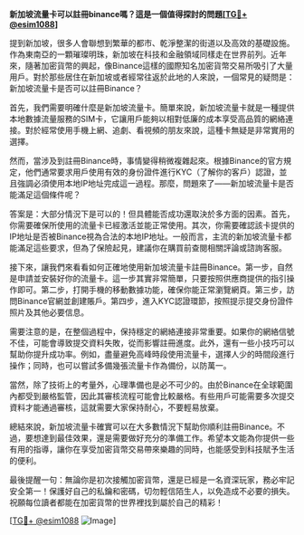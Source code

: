 **新加坡流量卡可以註冊binance嗎？這是一個值得探討的問題[[TG💪+ @esim1088](https://t.me/s/esim1088)]**

提到新加坡，很多人會聯想到繁華的都市、乾淨整潔的街道以及高效的基礎設施。作為東南亞的一顆璀璨明珠，新加坡在科技和金融領域同樣走在世界前列。近年來，隨著加密貨幣的興起，像Binance這樣的國際知名加密貨幣交易所吸引了大量用戶。對於那些居住在新加坡或者經常往返於此地的人來說，一個常見的疑問是：新加坡流量卡是否可以註冊Binance？

首先，我們需要明確什麼是新加坡流量卡。簡單來說，新加坡流量卡就是一種提供本地數據流量服務的SIM卡，它讓用戶能夠以相對低廉的成本享受高品質的網絡連接。對於經常使用手機上網、追劇、看視頻的朋友來說，這種卡無疑是非常實用的選擇。

然而，當涉及到註冊Binance時，事情變得稍微複雜起來。根據Binance的官方規定，他們通常要求用戶使用有效的身份證件進行KYC（了解你的客戶）認證，並且強調必須使用本地IP地址完成這一過程。那麼，問題來了——新加坡流量卡是否能滿足這個條件呢？

答案是：大部分情況下是可以的！但具體能否成功還取決於多方面的因素。首先，你需要確保所使用的流量卡已經激活並能正常使用。其次，你需要確認該卡提供的IP地址是否被Binance視為合法的本地IP地址。一般而言，主流的新加坡流量卡都能滿足這些要求，但為了保險起見，建議你在購買前查閱相關評論或諮詢客服。

接下來，讓我們來看看如何正確地使用新加坡流量卡註冊Binance。第一步，自然是申請並安裝好你的流量卡。這一步其實非常簡單，只要按照供應商提供的指引操作即可。第二步，打開手機的移動數據功能，確保你能正常瀏覽網頁。第三步，訪問Binance官網並創建賬戶。第四步，進入KYC認證環節，按照提示提交身份證件照片及其他必要信息。

需要注意的是，在整個過程中，保持穩定的網絡連接非常重要。如果你的網絡信號不佳，可能會導致提交資料失敗，從而影響註冊進度。此外，還有一些小技巧可以幫助你提升成功率。例如，盡量避免高峰時段使用流量卡，選擇人少的時間段進行操作；同時，也可以嘗試多備幾張流量卡作為備份，以防萬一。

當然，除了技術上的考量外，心理準備也是必不可少的。由於Binance在全球範圍內都受到嚴格監管，因此其審核流程可能會比較嚴格。有些用戶可能需要多次提交資料才能通過審核，這就需要大家保持耐心，不要輕易放棄。

總結來說，新加坡流量卡確實可以在大多數情況下幫助你順利註冊Binance。不過，要想達到最佳效果，還是需要做好充分的準備工作。希望本文能為你提供一些有用的指導，讓你在享受加密貨幣交易帶來樂趣的同時，也能感受到科技賦予生活的便利。

最後提醒一句：無論你是初次接觸加密貨幣，還是已經是一名資深玩家，務必牢記安全第一！保護好自己的私鑰和密碼，切勿輕信陌生人，以免造成不必要的損失。祝願每位讀者都能在加密貨幣的世界裡找到屬於自己的精彩！

[[TG💪+ @esim1088](https://t.me/s/esim1088) ![Image](https://i.postimg.cc/4NQfJmqS/Snipaste-2025-05-13-00-14-12.png)]